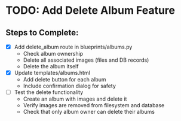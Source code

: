 # TODO: Add Delete Album Feature

## Steps to Complete:
- [x] Add delete_album route in blueprints/albums.py
  - Check album ownership
  - Delete all associated images (files and DB records)
  - Delete the album itself
- [x] Update templates/albums.html
  - Add delete button for each album
  - Include confirmation dialog for safety
- [ ] Test the delete functionality
  - Create an album with images and delete it
  - Verify images are removed from filesystem and database
  - Check that only album owner can delete their albums
